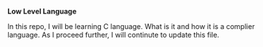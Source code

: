 **Low Level Language**

In this repo, I will be learning C language. What is it and how it is a complier language. As I proceed further, I will continute to update this file.
